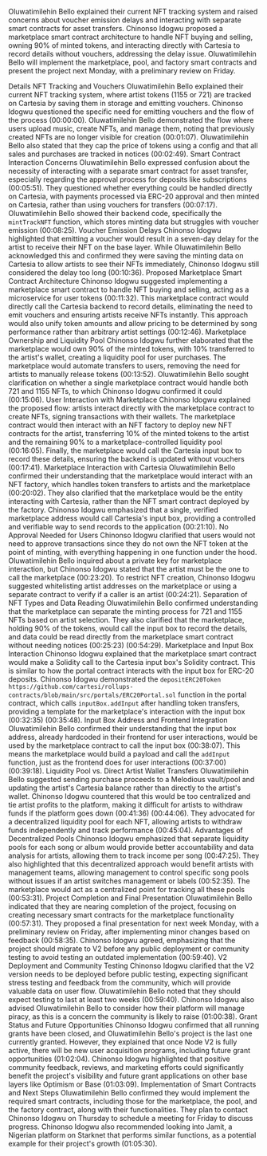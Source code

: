 Oluwatimilehin Bello explained their current NFT tracking system and raised concerns about voucher emission delays and interacting with separate smart contracts for asset transfers. Chinonso Idogwu proposed a marketplace smart contract architecture to handle NFT buying and selling, owning 90% of minted tokens, and interacting directly with Cartesia to record details without vouchers, addressing the delay issue. Oluwatimilehin Bello will implement the marketplace, pool, and factory smart contracts and present the project next Monday, with a preliminary review on Friday.

Details
NFT Tracking and Vouchers Oluwatimilehin Bello explained their current NFT tracking system, where artist tokens (1155 or 721) are tracked on Cartesia by saving them in storage and emitting vouchers. Chinonso Idogwu questioned the specific need for emitting vouchers and the flow of the process (00:00:00). Oluwatimilehin Bello demonstrated the flow where users upload music, create NFTs, and manage them, noting that previously created NFTs are no longer visible for creation (00:01:07). Oluwatimilehin Bello also stated that they cap the price of tokens using a config and that all sales and purchases are tracked in notices (00:02:49).
Smart Contract Interaction Concerns Oluwatimilehin Bello expressed confusion about the necessity of interacting with a separate smart contract for asset transfer, especially regarding the approval process for deposits like subscriptions (00:05:51). They questioned whether everything could be handled directly on Cartesia, with payments processed via ERC-20 approval and then minted on Cartesia, rather than using vouchers for transfers (00:07:17). Oluwatimilehin Bello showed their backend code, specifically the `mintTrackNFT` function, which stores minting data but struggles with voucher emission (00:08:25).
Voucher Emission Delays Chinonso Idogwu highlighted that emitting a voucher would result in a seven-day delay for the artist to receive their NFT on the base layer. While Oluwatimilehin Bello acknowledged this and confirmed they were saving the minting data on Cartesia to allow artists to see their NFTs immediately, Chinonso Idogwu still considered the delay too long (00:10:36).
Proposed Marketplace Smart Contract Architecture Chinonso Idogwu suggested implementing a marketplace smart contract to handle NFT buying and selling, acting as a microservice for user tokens (00:11:32). This marketplace contract would directly call the Cartesia backend to record details, eliminating the need to emit vouchers and ensuring artists receive NFTs instantly. This approach would also unify token amounts and allow pricing to be determined by song performance rather than arbitrary artist settings (00:12:46).
Marketplace Ownership and Liquidity Pool Chinonso Idogwu further elaborated that the marketplace would own 90% of the minted tokens, with 10% transferred to the artist's wallet, creating a liquidity pool for user purchases. The marketplace would automate transfers to users, removing the need for artists to manually release tokens (00:13:52). Oluwatimilehin Bello sought clarification on whether a single marketplace contract would handle both 721 and 1155 NFTs, to which Chinonso Idogwu confirmed it could (00:15:06).
User Interaction with Marketplace Chinonso Idogwu explained the proposed flow: artists interact directly with the marketplace contract to create NFTs, signing transactions with their wallets. The marketplace contract would then interact with an NFT factory to deploy new NFT contracts for the artist, transferring 10% of the minted tokens to the artist and the remaining 90% to a marketplace-controlled liquidity pool (00:16:05). Finally, the marketplace would call the Cartesia input box to record these details, ensuring the backend is updated without vouchers (00:17:41).
Marketplace Interaction with Cartesia Oluwatimilehin Bello confirmed their understanding that the marketplace would interact with an NFT factory, which handles token transfers to artists and the marketplace (00:20:02). They also clarified that the marketplace would be the entity interacting with Cartesia, rather than the NFT smart contract deployed by the factory. Chinonso Idogwu emphasized that a single, verified marketplace address would call Cartesia's input box, providing a controlled and verifiable way to send records to the application (00:21:10).
No Approval Needed for Users Chinonso Idogwu clarified that users would not need to approve transactions since they do not own the NFT token at the point of minting, with everything happening in one function under the hood. Oluwatimilehin Bello inquired about a private key for marketplace interaction, but Chinonso Idogwu stated that the artist must be the one to call the marketplace (00:23:20). To restrict NFT creation, Chinonso Idogwu suggested whitelisting artist addresses on the marketplace or using a separate contract to verify if a caller is an artist (00:24:21).
Separation of NFT Types and Data Reading Oluwatimilehin Bello confirmed understanding that the marketplace can separate the minting process for 721 and 1155 NFTs based on artist selection. They also clarified that the marketplace, holding 90% of the tokens, would call the input box to record the details, and data could be read directly from the marketplace smart contract without needing notices (00:25:23) (00:54:29).
Marketplace and Input Box Interaction Chinonso Idogwu explained that the marketplace smart contract would make a Solidity call to the Cartesia input box's Solidity contract. This is similar to how the portal contract interacts with the input box for ERC-20 deposits. Chinonso Idogwu demonstrated the `depositERC20Token` `https://github.com/cartesi/rollups-contracts/blob/main/src/portals/ERC20Portal.sol` function in the portal contract, which calls `inputBox.addInput` after handling token transfers, providing a template for the marketplace's interaction with the input box (00:32:35) (00:35:48).
Input Box Address and Frontend Integration Oluwatimilehin Bello confirmed their understanding that the input box address, already hardcoded in their frontend for user interactions, would be used by the marketplace contract to call the input box (00:38:07). This means the marketplace would build a payload and call the `addInput` function, just as the frontend does for user interactions (00:37:00) (00:39:18).
Liquidity Pool vs. Direct Artist Wallet Transfers Oluwatimilehin Bello suggested sending purchase proceeds to a Melodious vault/pool and updating the artist's Cartesia balance rather than directly to the artist's wallet. Chinonso Idogwu countered that this would be too centralized and tie artist profits to the platform, making it difficult for artists to withdraw funds if the platform goes down (00:41:36) (00:44:06). They advocated for a decentralized liquidity pool for each NFT, allowing artists to withdraw funds independently and track performance (00:45:04).
Advantages of Decentralized Pools Chinonso Idogwu emphasized that separate liquidity pools for each song or album would provide better accountability and data analysis for artists, allowing them to track income per song (00:47:25). They also highlighted that this decentralized approach would benefit artists with management teams, allowing management to control specific song pools without issues if an artist switches management or labels (00:52:35). The marketplace would act as a centralized point for tracking all these pools (00:53:31).
Project Completion and Final Presentation Oluwatimilehin Bello indicated that they are nearing completion of the project, focusing on creating necessary smart contracts for the marketplace functionality (00:57:31). They proposed a final presentation for next week Monday, with a preliminary review on Friday, after implementing minor changes based on feedback (00:58:35). Chinonso Idogwu agreed, emphasizing that the project should migrate to V2 before any public deployment or community testing to avoid testing an outdated implementation (00:59:40).
V2 Deployment and Community Testing Chinonso Idogwu clarified that the V2 version needs to be deployed before public testing, expecting significant stress testing and feedback from the community, which will provide valuable data on user flow. Oluwatimilehin Bello noted that they should expect testing to last at least two weeks (00:59:40). Chinonso Idogwu also advised Oluwatimilehin Bello to consider how their platform will manage piracy, as this is a concern the community is likely to raise (01:00:38).
Grant Status and Future Opportunities Chinonso Idogwu confirmed that all running grants have been closed, and Oluwatimilehin Bello's project is the last one currently granted. However, they explained that once Node V2 is fully active, there will be new user acquisition programs, including future grant opportunities (01:02:04). Chinonso Idogwu highlighted that positive community feedback, reviews, and marketing efforts could significantly benefit the project's visibility and future grant applications on other base layers like Optimism or Base (01:03:09).
Implementation of Smart Contracts and Next Steps Oluwatimilehin Bello confirmed they would implement the required smart contracts, including those for the marketplace, the pool, and the factory contract, along with their functionalities. They plan to contact Chinonso Idogwu on Thursday to schedule a meeting for Friday to discuss progress. Chinonso Idogwu also recommended looking into Jamit, a Nigerian platform on Starknet that performs similar functions, as a potential example for their project's growth (01:05:30).
